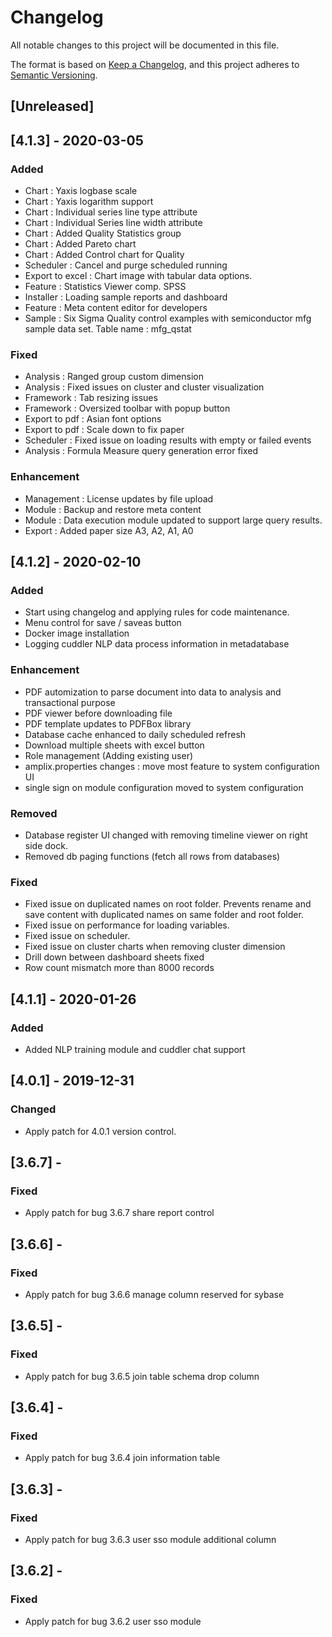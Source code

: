 # Changelog
All notable changes to this project will be documented in this file.

The format is based on [Keep a Changelog](https://keepachangelog.com/en/1.0.0/),
and this project adheres to [Semantic Versioning](https://semver.org/spec/v2.0.0.html).

## [Unreleased]

## [4.1.3] - 2020-03-05
### Added
- Chart : Yaxis logbase scale
- Chart : Yaxis logarithm support
- Chart : Individual series line type attribute
- Chart : Individual Series line width attribute
- Chart : Added Quality Statistics group
- Chart : Added Pareto chart
- Chart : Added Control chart for Quality
- Scheduler : Cancel and purge scheduled running
- Export to excel : Chart image with tabular data options.
- Feature : Statistics Viewer comp. SPSS
- Installer : Loading sample reports and dashboard
- Feature : Meta content editor for developers
- Sample : Six Sigma Quality control examples with semiconductor mfg sample data set. Table name : mfg_qstat

### Fixed
- Analysis : Ranged group custom dimension
- Analysis : Fixed issues on cluster and cluster visualization
- Framework : Tab resizing issues
- Framework : Oversized toolbar with popup button
- Export to pdf : Asian font options
- Export to pdf : Scale down to fix paper
- Scheduler : Fixed issue on loading results with empty or failed events
- Analysis : Formula Measure query generation error fixed

### Enhancement
- Management : License updates by file upload
- Module : Backup and restore meta content
- Module : Data execution module updated to support large query results.
- Export : Added paper size A3, A2, A1, A0

## [4.1.2] - 2020-02-10
### Added
- Start using changelog and applying rules for code maintenance.
- Menu control for save / saveas button
- Docker image installation
- Logging cuddler NLP data process information in metadatabase

### Enhancement
- PDF automization to parse document into data to analysis and transactional purpose
- PDF viewer before downloading file
- PDF template updates to PDFBox library
- Database cache enhanced to daily scheduled refresh
- Download multiple sheets with excel button
- Role management (Adding existing user)
- amplix.properties changes : move most feature to system configuration UI
- single sign on module configuration moved to system configuration

### Removed
- Database register UI changed with removing timeline viewer on right side dock.
- Removed db paging functions (fetch all rows from databases)

### Fixed
- Fixed issue on duplicated names on root folder. Prevents rename and save content with duplicated names on same folder and root folder.
- Fixed issue on performance for loading variables.
- Fixed issue on scheduler.
- Fixed issue on cluster charts when removing cluster dimension
- Drill down between dashboard sheets fixed
- Row count mismatch more than 8000 records

## [4.1.1] - 2020-01-26
### Added
- Added NLP training module and cuddler chat support

## [4.0.1] - 2019-12-31
### Changed
- Apply patch for 4.0.1 version control.

## [3.6.7] -
### Fixed
- Apply patch for bug 3.6.7 share report control

## [3.6.6] -
### Fixed
- Apply patch for bug 3.6.6 manage column reserved for sybase

## [3.6.5] -
### Fixed
- Apply patch for bug 3.6.5 join table schema drop column

## [3.6.4] -
### Fixed
- Apply patch for bug 3.6.4 join information table

## [3.6.3] - 
### Fixed
- Apply patch for bug 3.6.3 user sso module additional column

## [3.6.2] -
### Fixed
- Apply patch for bug 3.6.2 user sso module